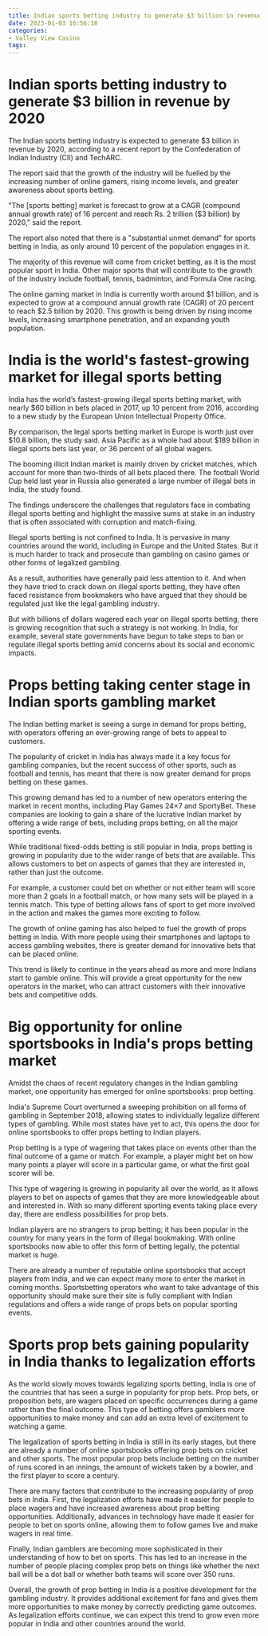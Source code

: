 ```yaml
---
title: Indian sports betting industry to generate $3 billion in revenue by 2020
date: 2023-01-03 16:56:18
categories:
- Valley View Casino
tags:
---
```



#  Indian sports betting industry to generate $3 billion in revenue by 2020

The Indian sports betting industry is expected to generate $3 billion in revenue by 2020, according to a recent report by the Confederation of Indian Industry (CII) and TechARC.

The report said that the growth of the industry will be fuelled by the increasing number of online gamers, rising income levels, and greater awareness about sports betting.

"The [sports betting] market is forecast to grow at a CAGR (compound annual growth rate) of 16 percent and reach Rs. 2 trillion ($3 billion) by 2020," said the report.

The report also noted that there is a "substantial unmet demand" for sports betting in India, as only around 10 percent of the population engages in it.

The majority of this revenue will come from cricket betting, as it is the most popular sport in India. Other major sports that will contribute to the growth of the industry include football, tennis, badminton, and Formula One racing.

The online gaming market in India is currently worth around $1 billion, and is expected to grow at a compound annual growth rate (CAGR) of 20 percent to reach $2.5 billion by 2020. This growth is being driven by rising income levels, increasing smartphone penetration, and an expanding youth population.

#  India is the world's fastest-growing market for illegal sports betting

India has the world’s fastest-growing illegal sports betting market, with nearly $60 billion in bets placed in 2017, up 10 percent from 2016, according to a new study by the European Union Intellectual Property Office.

By comparison, the legal sports betting market in Europe is worth just over $10.8 billion, the study said. Asia Pacific as a whole had about $189 billion in illegal sports bets last year, or 36 percent of all global wagers.

The booming illicit Indian market is mainly driven by cricket matches, which account for more than two-thirds of all bets placed there. The football World Cup held last year in Russia also generated a large number of illegal bets in India, the study found.

The findings underscore the challenges that regulators face in combating illegal sports betting and highlight the massive sums at stake in an industry that is often associated with corruption and match-fixing.

Illegal sports betting is not confined to India. It is pervasive in many countries around the world, including in Europe and the United States. But it is much harder to track and prosecute than gambling on casino games or other forms of legalized gambling.

As a result, authorities have generally paid less attention to it. And when they have tried to crack down on illegal sports betting, they have often faced resistance from bookmakers who have argued that they should be regulated just like the legal gambling industry.

But with billions of dollars wagered each year on illegal sports betting, there is growing recognition that such a strategy is not working. In India, for example, several state governments have begun to take steps to ban or regulate illegal sports betting amid concerns about its social and economic impacts.

#  Props betting taking center stage in Indian sports gambling market

The Indian betting market is seeing a surge in demand for props betting, with operators offering an ever-growing range of bets to appeal to customers.

The popularity of cricket in India has always made it a key focus for gambling companies, but the recent success of other sports, such as football and tennis, has meant that there is now greater demand for props betting on these games.

This growing demand has led to a number of new operators entering the market in recent months, including Play Games 24×7 and SportyBet. These companies are looking to gain a share of the lucrative Indian market by offering a wide range of bets, including props betting, on all the major sporting events.

While traditional fixed-odds betting is still popular in India, props betting is growing in popularity due to the wider range of bets that are available. This allows customers to bet on aspects of games that they are interested in, rather than just the outcome.

For example, a customer could bet on whether or not either team will score more than 2 goals in a football match, or how many sets will be played in a tennis match. This type of betting allows fans of sport to get more involved in the action and makes the games more exciting to follow.

The growth of online gaming has also helped to fuel the growth of props betting in India. With more people using their smartphones and laptops to access gambling websites, there is greater demand for innovative bets that can be placed online.

This trend is likely to continue in the years ahead as more and more Indians start to gamble online. This will provide a great opportunity for the new operators in the market, who can attract customers with their innovative bets and competitive odds.

#  Big opportunity for online sportsbooks in India's props betting market

Amidst the chaos of recent regulatory changes in the Indian gambling market, one opportunity has emerged for online sportsbooks: prop betting.

India's Supreme Court overturned a sweeping prohibition on all forms of gambling in September 2018, allowing states to individually legalize different types of gambling. While most states have yet to act, this opens the door for online sportsbooks to offer props betting to Indian players.

Prop betting is a type of wagering that takes place on events other than the final outcome of a game or match. For example, a player might bet on how many points a player will score in a particular game, or what the first goal scorer will be.

This type of wagering is growing in popularity all over the world, as it allows players to bet on aspects of games that they are more knowledgeable about and interested in. With so many different sporting events taking place every day, there are endless possibilities for prop bets.

Indian players are no strangers to prop betting; it has been popular in the country for many years in the form of illegal bookmaking. With online sportsbooks now able to offer this form of betting legally, the potential market is huge.

There are already a number of reputable online sportsbooks that accept players from India, and we can expect many more to enter the market in coming months. Sportsbetting operators who want to take advantage of this opportunity should make sure their site is fully compliant with Indian regulations and offers a wide range of props bets on popular sporting events.

#  Sports prop bets gaining popularity in India thanks to legalization efforts

As the world slowly moves towards legalizing sports betting, India is one of the countries that has seen a surge in popularity for prop bets. Prop bets, or proposition bets, are wagers placed on specific occurrences during a game rather than the final outcome. This type of betting offers gamblers more opportunities to make money and can add an extra level of excitement to watching a game.

The legalization of sports betting in India is still in its early stages, but there are already a number of online sportsbooks offering prop bets on cricket and other sports. The most popular prop bets include betting on the number of runs scored in an innings, the amount of wickets taken by a bowler, and the first player to score a century.

There are many factors that contribute to the increasing popularity of prop bets in India. First, the legalization efforts have made it easier for people to place wagers and have increased awareness about prop betting opportunities. Additionally, advances in technology have made it easier for people to bet on sports online, allowing them to follow games live and make wagers in real time.

Finally, Indian gamblers are becoming more sophisticated in their understanding of how to bet on sports. This has led to an increase in the number of people placing complex prop bets on things like whether the next ball will be a dot ball or whether both teams will score over 350 runs.

Overall, the growth of prop betting in India is a positive development for the gambling industry. It provides additional excitement for fans and gives them more opportunities to make money by correctly predicting game outcomes. As legalization efforts continue, we can expect this trend to grow even more popular in India and other countries around the world.